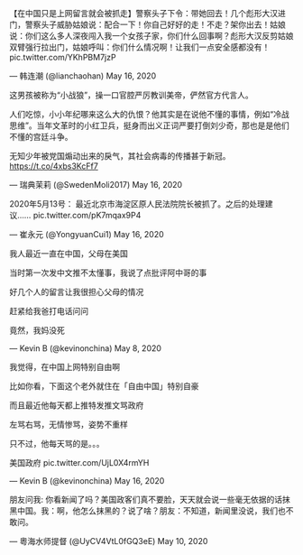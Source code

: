 

【在中国只是上网留言就会被抓走】警察头子下令：带她回去！几个彪形大汉进门，警察头子威胁姑娘说：配合一下！你自己好好的走！不走？架你出去！姑娘说：你们这么多人深夜闯入我一个女孩子家，你们什么回事啊？彪形大汉反剪姑娘双臂强行拉出门，姑娘呼叫：你们什么情况啊！让我们一点安全感都没有！ pic.twitter.com/YKhPBM7jzP

&mdash; 韩连潮 (@lianchaohan) May 16, 2020 

这男孩被称为“小战狼”，操一口官腔严厉教训美帝，俨然官方代言人。

人们吃惊，小小年纪哪来这么大的仇恨？他其实是在说他不懂的事情，例如“冷战思维”。当年文革时的小红卫兵，挺身而出义正词严要打倒刘少奇，那也是是他们不懂的宫廷斗争。

无知少年被党国煽动出来的戾气，其社会病毒的传播甚于新冠。 https://t.co/4xbs3KcFf7

&mdash; 瑞典茉莉 (@SwedenMoli2017) May 16, 2020 

2020年5月13号： 最近北京市海淀区原人民法院院长被抓了。之后的处理建议…… pic.twitter.com/pK7mqax9P4

&mdash; 崔永元 (@YongyuanCui1) May 16, 2020 

我人最近一直在中国，父母在美国

当时第一次发中文推不太懂事，我说了点批评阿中哥的事

好几个人的留言让我很担心父母的情况

赶紧给我爸打电话问问

竟然，我妈没死

&mdash; Kevin B (@kevinonchina) May 8, 2020 

我觉得，在中国上网特别自由啊

比如你看，下面这个老外就住在「自由中国」特别自豪

而且最近他每天都上推特发推文骂政府

左骂右骂，无情惨骂，姿势不重样

只不过，他每天骂的是。。。

美国政府 pic.twitter.com/UjL0X4rmYH

&mdash; Kevin B (@kevinonchina) May 16, 2020 

朋友问我: 你看新闻了吗？美国政客们真不要脸，天天就会说一些毫无依据的话抹黑中国。我：啊，他怎么抹黑的？说了啥？朋友：不知道，新闻里没说，我们也不敢问。

&mdash; 粵海水师提督 (@UyCV4VtL0fGQ3eE) May 10, 2020 
